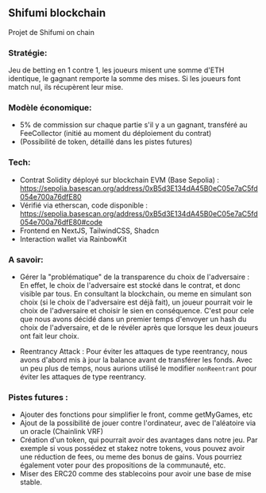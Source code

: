 ## Shifumi blockchain

Projet de Shifumi on chain


### Stratégie: 
Jeu de betting en 1 contre 1, les joueurs misent une somme d'ETH identique, le gagnant remporte la somme des mises.
Si les joueurs font match nul, ils récupèrent leur mise.

### Modèle économique:
- 5% de commission sur chaque partie s'il y a un gagnant, transféré au FeeCollector (initié au moment du déploiement du contrat)
- (Possibilité de token, détaillé dans les pistes futures)


### Tech:
- Contrat Solidity déployé sur blockchain EVM (Base Sepolia) : https://sepolia.basescan.org/address/0xB5d3E134dA45B0eC05e7aC5fd054e700a76dfE80
- Vérifié via etherscan, code disponible : https://sepolia.basescan.org/address/0xB5d3E134dA45B0eC05e7aC5fd054e700a76dfE80#code
- Frontend en NextJS, TailwindCSS, Shadcn
- Interaction wallet via RainbowKit

### A savoir:
- Gérer la "problématique" de la transparence du choix de l'adversaire : 
En effet, le choix de l'adversaire est stocké dans le contrat, et donc visible par tous.
En consultant la blockchain, ou meme en simulant son choix (si le choix de l'adversaire est déjà fait), un joueur pourrait voir le choix de l'adversaire et choisir le sien en conséquence.
C'est pour cele que nous avons décidé dans un premier temps d'envoyer un hash du choix de l'adversaire, et de le révéler après que lorsque les deux joueurs ont fait leur choix.

- Reentrancy Attack :
Pour éviter les attaques de type reentrancy, nous avons d'abord mis à jour la balance avant de transférer les fonds.
Avec un peu plus de temps, nous aurions  utilisé le modifier `nonReentrant` pour éviter les attaques de type reentrancy.

### Pistes futures :
- Ajouter des fonctions pour simplifier le front, comme getMyGames, etc
- Ajout de la possibilité de jouer contre l'ordinateur, avec de l'aléatoire via un oracle (Chainlink VRF)
- Création d'un token, qui pourrait avoir des avantages dans notre jeu.
Par exemple si vous possédez et stakez notre tokens, vous pouvez avoir une réduction de fees, ou meme des bonus de gains.
Vous pourriez également voter pour des propositions de la communauté, etc.
- Miser des ERC20 comme des stablecoins pour avoir une base de mise stable.
